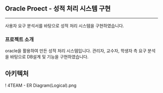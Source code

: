 ## Oracle Proect - 성적 처리 시스템 구현
---
사용자 요구 분석서를 바탕으로 성적 처리 시스템을 구현하였습니다.

### 프로젝트 소개
oracle을 활용하여 만든 성적 처리 시스템입니다.
관리자, 교수자, 학생자 측 요구 분석을 바탕으로 DB설계 및 기능을 구현하였습니다.

## 아키텍처
! 4TEAM - ER Diagram(Logical).png




